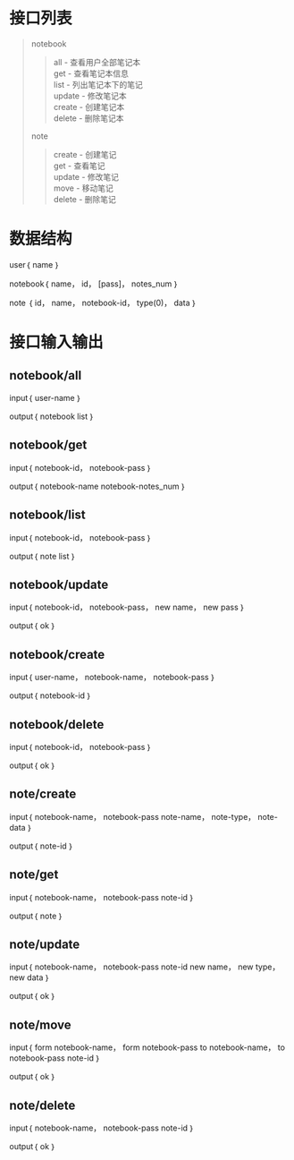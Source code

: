 接口列表
==================================
> notebook  
>> all - 查看用户全部笔记本  
>> get - 查看笔记本信息  
>> list - 列出笔记本下的笔记  
>> update - 修改笔记本   
>> create - 创建笔记本  
>> delete - 删除笔记本  
>
> note  
>> create - 创建笔记  
>> get - 查看笔记  
>> update - 修改笔记  
>> move - 移动笔记  
>> delete - 删除笔记  
>

数据结构
==================================

user｛
    name
｝

notebook｛
    name，
    id，
    [pass]，
    notes_num
｝

note ｛
    id，
    name，
    notebook-id，
    type(0)，
    data
｝

接口输入输出
==================================

notebook/all
------------------
input｛
    user-name
｝

output｛
    notebook list
｝

notebook/get
------------------
input｛
    notebook-id，
    notebook-pass
｝

output｛
    notebook-name
    notebook-notes_num
｝

notebook/list
------------------
input｛
    notebook-id，
    notebook-pass
｝

output｛
    note list
｝

notebook/update
------------------
input｛
    notebook-id，
    notebook-pass，
    new name，
    new pass
｝

output｛
    ok
｝

notebook/create
------------------
input｛
    user-name，
    notebook-name，
    notebook-pass
｝

output｛
    notebook-id
｝

notebook/delete
------------------
input｛
    notebook-id，
    notebook-pass
｝

output｛
    ok
｝

note/create
------------------
input｛
    notebook-name，
    notebook-pass
    note-name，
    note-type，
    note-data
｝

output｛
    note-id
｝

note/get
------------------
input｛
    notebook-name，
    notebook-pass
    note-id
｝

output｛
    note
｝

note/update
------------------
input｛
    notebook-name，
    notebook-pass
    note-id
    new name，
    new type，
    new data
｝

output｛
    ok
｝

note/move
------------------
input｛
    form notebook-name，
    form notebook-pass
    to notebook-name，
    to notebook-pass
    note-id
｝

output｛
    ok
｝

note/delete
------------------
input｛
    notebook-name，
    notebook-pass
    note-id
｝

output｛
    ok
｝
